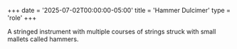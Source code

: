 +++
date = '2025-07-02T00:00:00-05:00'
title = 'Hammer Dulcimer'
type = 'role'
+++

A stringed instrument with multiple courses of strings struck with small mallets called hammers.
